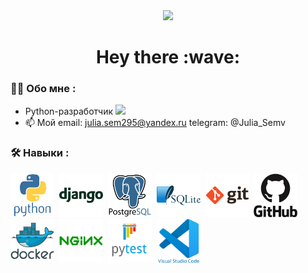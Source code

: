 <div id="header" align="center">
  <img src="https://media.giphy.com/media/hpXdHPfFI5wTABdDx9/giphy.gif" width="400"/>
  <h1>
    Hey there :wave:
  </h1>
</div>

### :woman_technologist: Обо мне :

- Python-разработчик <img src="https://media.giphy.com/media/WUlplcMpOCEmTGBtBW/giphy.gif" width="40">
- :mailbox: Мой email: julia.sem295@yandex.ru telegram: @Julia_Semv

### :hammer_and_wrench: Навыки :

<div>
  <img src="https://github.com/devicons/devicon/blob/master/icons/python/python-original-wordmark.svg" width="70" height="70"/>&nbsp;
  <img src="https://github.com/devicons/devicon/blob/master/icons/django/django-plain-wordmark.svg" width="70" height="70"/>&nbsp;
  <img src="https://github.com/devicons/devicon/blob/master/icons/postgresql/postgresql-original-wordmark.svg" width="70" height="70"/>&nbsp;
  <img src="https://github.com/devicons/devicon/blob/master/icons/sqlite/sqlite-original-wordmark.svg" width="70" height="70"/>&nbsp;
  <img src="https://github.com/devicons/devicon/blob/master/icons/git/git-original-wordmark.svg" width="70" height="70"/>&nbsp;
  <img src="https://github.com/devicons/devicon/blob/master/icons/github/github-original-wordmark.svg" width="70" height="70"/>&nbsp;
  <img src="https://github.com/devicons/devicon/blob/master/icons/docker/docker-original-wordmark.svg" width="70" height="70"/>&nbsp;
  <img src="https://github.com/devicons/devicon/blob/master/icons/nginx/nginx-original.svg" width="70" height="70"/>&nbsp;
  <img src="https://github.com/devicons/devicon/blob/master/icons/pytest/pytest-original-wordmark.svg" width="70" height="70"/>&nbsp;
  <img src="https://github.com/devicons/devicon/blob/master/icons/vscode/vscode-original-wordmark.svg" width="70" height="70"/>&nbsp;
</div>
<!--
**JuliSem/JuliSem** is a ✨ _special_ ✨ repository because its `README.md` (this file) appears on your GitHub profile.

Here are some ideas to get you started:

- 🔭 I’m currently working on ...
- 🌱 I’m currently learning ...
- 👯 I’m looking to collaborate on ...
- 🤔 I’m looking for help with ...
- 💬 Ask me about ...
- 📫 How to reach me: ...
- 😄 Pronouns: ...
- ⚡ Fun fact: ...
-->
